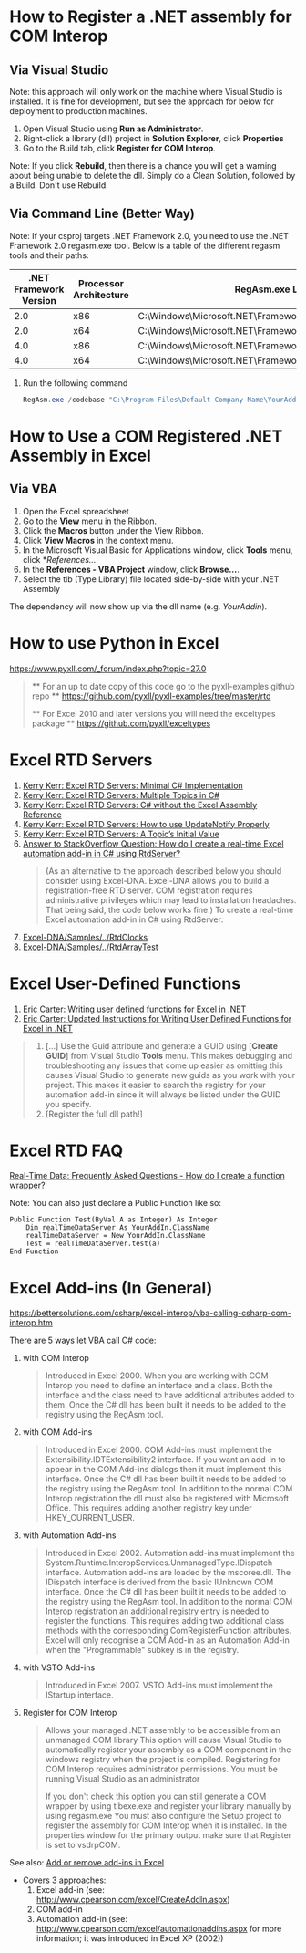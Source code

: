 # How to Register a .NET assembly for COM Interop
## Via Visual Studio
Note: this approach will only work on the machine where Visual Studio is installed.  It is fine for development, but see the approach for below for deployment to production machines.

1. Open Visual Studio using **Run as Administrator**.
2. Right-click a library (dll) project in **Solution Explorer**, click **Properties**
3. Go to the Build tab, click **Register for COM Interop**.

Note: If you click **Rebuild**, then there is a chance you will get a warning about being unable to delete the dll.  Simply do a Clean Solution, followed by a Build.  Don't use Rebuild.

## Via Command Line (Better Way)
Note: If your csproj targets .NET Framework 2.0, you need to use the .NET Framework 2.0 regasm.exe tool.  Below is a table of the different regasm tools and their paths:

| .NET Framework Version | Processor Architecture | RegAsm.exe Location |
| ---------------------- | ---------------------- | ------------------- |
| 2.0                    | x86                    | C:\Windows\Microsoft.NET\Framework\v2.0.50727\RegAsm.exe |
| 2.0                    | x64                    | C:\Windows\Microsoft.NET\Framework64\v2.0.50727\RegAsm.exe |
| 4.0                    | x86                    | C:\Windows\Microsoft.NET\Framework\v4.0.30319\RegAsm.exe |
| 4.0                    | x64                    | C:\Windows\Microsoft.NET\Framework64\v4.0.30319\RegAsm.exe |

1. Run the following command
    ```powershell
    RegAsm.exe /codebase "C:\Program Files\Default Company Name\YourAddin.dll"
    ```

# How to Use a COM Registered .NET Assembly in Excel
## Via VBA
1. Open the Excel spreadsheet
2. Go to the **View** menu in the Ribbon.
3. Click the **Macros** button under the View Ribbon.
4. Click **View Macros** in the context menu.
5. In the Microsoft Visual Basic for Applications window, click **Tools** menu, click **References...*
6. In the **References - VBA Project** window, click **Browse...**.
7. Select the tlb (Type Library) file located side-by-side with your .NET Assembly

The dependency will now show up via the dll name (e.g. _YourAddin_).

# How to use Python in Excel
https://www.pyxll.com/_forum/index.php?topic=27.0

> ** For an up to date copy of this code go to the pyxll-examples github repo **
> https://github.com/pyxll/pyxll-examples/tree/master/rtd
> 
> ** For Excel 2010 and later versions you will need the exceltypes package **
> https://github.com/pyxll/exceltypes

# Excel RTD Servers
1. [Kerry Kerr: Excel RTD Servers: Minimal C# Implementation](https://weblogs.asp.net/kennykerr/Rtd3)
2. [Kerry Kerr: Excel RTD Servers: Multiple Topics in C#](https://weblogs.asp.net/kennykerr/Rtd6)
3. [Kerry Kerr: Excel RTD Servers: C# without the Excel Assembly Reference](https://weblogs.asp.net/kennykerr/Rtd7)
4. [Kerry Kerr: Excel RTD Servers: How to use UpdateNotify Properly](https://weblogs.asp.net/kennykerr/Rtd8)
5. [Kerry Kerr: Excel RTD Servers: A Topic’s Initial Value](https://weblogs.asp.net/kennykerr/Rtd9)
6. [Answer to StackOverflow Question: How do I create a real-time Excel automation add-in in C# using RtdServer?
](https://stackoverflow.com/a/5697823/1040437)
    > (As an alternative to the approach described below you should consider using Excel-DNA. Excel-DNA allows you to build a registration-free RTD server. COM registration requires administrative privileges which may lead to installation headaches. That being said, the code below works fine.)
    > To create a real-time Excel automation add-in in C# using RtdServer:
7. [Excel-DNA/Samples/../RtdClocks](https://github.com/Excel-DNA/Samples/tree/master/RtdClocks)
8. [Excel-DNA/Samples/../RtdArrayTest](https://github.com/Excel-DNA/Samples/tree/master/RtdArrayTest)

# Excel User-Defined Functions
1. [Eric Carter: Writing user defined functions for Excel in .NET](https://blogs.msdn.microsoft.com/eric_carter/2004/12/01/writing-user-defined-functions-for-excel-in-net/)
2. [Eric Carter: Updated Instructions for Writing User Defined Functions for Excel in .NET](https://blogs.msdn.microsoft.com/eric_carter/2008/04/04/updated-instructions-for-writing-user-defined-functions-for-excel-in-net/)
> 1) [...] Use the Guid attribute and generate a GUID using [**Create GUID**] from Visual Studio **Tools** menu.  This makes debugging and troubleshooting any issues that come up easier as omitting this causes Visual Studio to generate new guids as you work with your project.  This makes it easier to search the registry for your automation add-in since it will always be listed under the GUID you specify.
> 2) [Register the full dll path!]

# Excel RTD FAQ
[Real-Time Data: Frequently Asked Questions - How do I create a function wrapper?](https://docs.microsoft.com/en-us/previous-versions/office/developer/office-xp/aa140060(v=office.10)#how-do-i-create-a-function-wrapper)

Note: You can also just declare a Public Function like so:

```vba
Public Function Test(ByVal A as Integer) As Integer
    Dim realTimeDataServer As YourAddIn.ClassName
    realTimeDataServer = New YourAddIn.ClassName
    Test = realTimeDataServer.test(a)
End Function
```

# Excel Add-ins (In General)
https://bettersolutions.com/csharp/excel-interop/vba-calling-csharp-com-interop.htm



There are 5 ways let VBA call C# code:
1. with COM Interop
    > Introduced in Excel 2000.
    > When you are working with COM Interop you need to define an interface and a class.
    > Both the interface and the class need to have additional attributes added to them.
    > Once the C# dll has been built it needs to be added to the registry using the RegAsm tool.
2. with COM Add-ins
    > Introduced in Excel 2000.
    > COM Add-ins must implement the Extensibility.IDTExtensibility2 interface.
    > If you want an add-in to appear in the COM Add-ins dialogs then it must implement this interface.
    > Once the C# dll has been built it needs to be added to the registry using the RegAsm tool.
    > In addition to the normal COM Interop registration the dll must also be registered with Microsoft Office.
    > This requires adding another registry key under HKEY_CURRENT_USER.
3. with Automation Add-ins
    > Introduced in Excel 2002.
    > Automation add-ins must implement the System.Runtime.InteropServices.UnmanagedType.IDispatch interface.
    > Automation add-ins are loaded by the mscoree.dll.
    > The IDispatch interface is derived from the basic IUnknown COM interface.
    > Once the C# dll has been built it needs to be added to the registry using the RegAsm tool.
    > In addition to the normal COM Interop registration an additional registry entry is needed to register the functions.
    > This requires adding two additional class methods with the corresponding ComRegisterFunction attributes.
    > Excel will only recognise a COM Add-in as an Automation Add-in when the "Programmable" subkey is in the registry.
4. with VSTO Add-ins
    > Introduced in Excel 2007.
    > VSTO Add-ins must implement the IStartup interface.
5. Register for COM Interop
    > Allows your managed .NET assembly to be accessible from an unmanaged COM library
    > This option will cause Visual Studio to automatically register your assembly as a COM component in the windows registry when the project is compiled.
    > Registering for COM Interop requires administrator permissions.
    > You must be running Visual Studio as an administrator
    >
    > If you don't check this option you can still generate a COM wrapper by using tlbexe.exe and register your library manually by using regasm.exe
    > You must also configure the Setup project to register the assembly for COM Interop when it is installed.
    > In the properties window for the primary output make sure that Register is set to vsdrpCOM.

See also: [Add or remove add-ins in Excel](https://support.office.com/en-us/article/add-or-remove-add-ins-in-excel-0af570c4-5cf3-4fa9-9b88-403625a0b460)

* Covers 3 approaches:
    1. Excel add-in (see: http://www.cpearson.com/excel/CreateAddIn.aspx)
    2. COM add-in
    3. Automation add-in (see: http://www.cpearson.com/excel/automationaddins.aspx for more information; it was introduced in Excel XP (2002))
